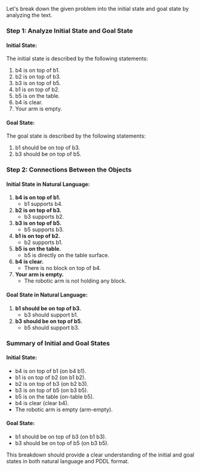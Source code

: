 Let's break down the given problem into the initial state and goal state by analyzing the text.

### Step 1: Analyze Initial State and Goal State

#### Initial State:
The initial state is described by the following statements:
1. b4 is on top of b1.
2. b2 is on top of b3.
3. b3 is on top of b5.
4. b1 is on top of b2.
5. b5 is on the table.
6. b4 is clear.
7. Your arm is empty.

#### Goal State:
The goal state is described by the following statements:
1. b1 should be on top of b3.
2. b3 should be on top of b5.

### Step 2: Connections Between the Objects

#### Initial State in Natural Language:
1. **b4 is on top of b1.**
   - b1 supports b4.
2. **b2 is on top of b3.**
   - b3 supports b2.
3. **b3 is on top of b5.**
   - b5 supports b3.
4. **b1 is on top of b2.**
   - b2 supports b1.
5. **b5 is on the table.**
   - b5 is directly on the table surface.
6. **b4 is clear.**
   - There is no block on top of b4.
7. **Your arm is empty.**
   - The robotic arm is not holding any block.

#### Goal State in Natural Language:
1. **b1 should be on top of b3.**
   - b3 should support b1.
2. **b3 should be on top of b5.**
   - b5 should support b3.

### Summary of Initial and Goal States

#### Initial State:
- b4 is on top of b1 (on b4 b1).
- b1 is on top of b2 (on b1 b2).
- b2 is on top of b3 (on b2 b3).
- b3 is on top of b5 (on b3 b5).
- b5 is on the table (on-table b5).
- b4 is clear (clear b4).
- The robotic arm is empty (arm-empty).

#### Goal State:
- b1 should be on top of b3 (on b1 b3).
- b3 should be on top of b5 (on b3 b5).

This breakdown should provide a clear understanding of the initial and goal states in both natural language and PDDL format.